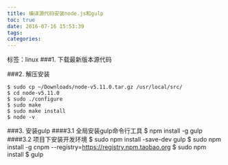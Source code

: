 ```yaml
---
title: 编译源代码安装node.js和gulp
toc: true
date: 2016-07-16 15:53:39
tags:
categories:
---
```


标签：linux
###1. 下载最新版本源代码

###2. 解压安装

	$ sudo cp ~/Downloads/node-v5.11.0.tar.gz /usr/local/src/
    $ cd node-v5.11.0
    $ sudo ./configure
    $ sudo make
    $ sudo make install
    $ node -v

###3. 安装gulp
####3.1 全局安装gulp命令行工具
	$ npm install -g gulp
####3.2 项目下安装开发环境
	$ sudo npm install -save-dev gulp
    $ sudo npm install -g cnpm --registry=https://registry.npm.taobao.org
    $ sudo npm install
    $ gulp

